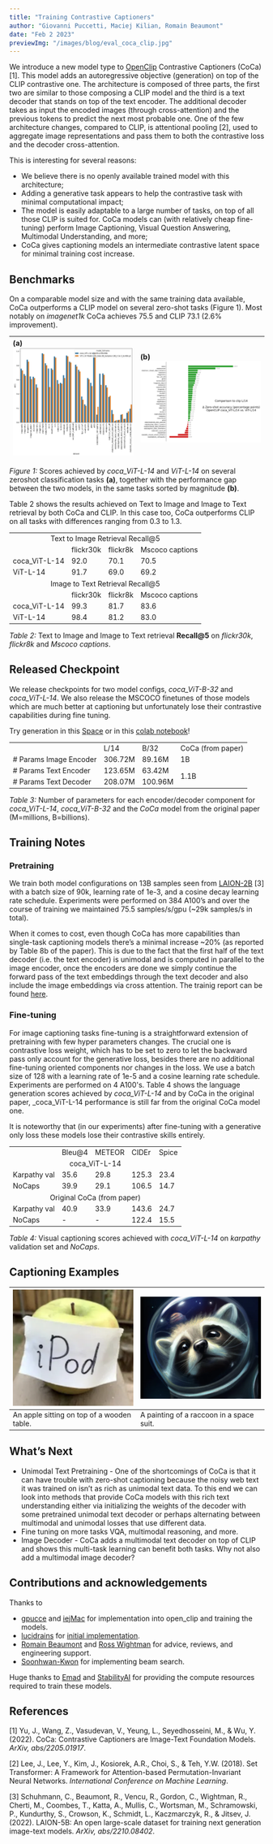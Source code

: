 ```yaml
---
title: "Training Contrastive Captioners"
author: "Giovanni Puccetti, Maciej Kilian, Romain Beaumont"
date: "Feb 2 2023"
previewImg: "/images/blog/eval_coca_clip.jpg"
---
```



We introduce a new model type to [OpenClip](https://github.com/mlfoundations/open_clip) Contrastive Captioners (CoCa) [1]. This model adds an autoregressive objective (generation) on top of the CLIP contrastive one. The architecture is composed of three parts, the first two are similar to those composing a CLIP model and the third is a text decoder that stands on top of the text encoder. The additional decoder takes as input the encoded images (through cross-attention) and the previous tokens to predict the next most probable one. One of the few architecture changes, compared to CLIP, is attentional pooling [2], used to aggregate image representations and pass them to both the contrastive loss and the decoder cross-attention.

This is interesting for several reasons:

* We believe there is no openly available trained model with this architecture;
* Adding a generative task appears to help the contrastive task with minimal computational impact;
* The model is easily adaptable to a large number of tasks, on top of all those CLIP is suited for. CoCa models can (with relatively cheap fine-tuning) perform Image Captioning, Visual Question Answering, Multimodal Understanding, and more;
* CoCa gives captioning models an intermediate contrastive latent space for minimal training cost increase.


## Benchmarks

On a comparable model size and with the same training data available, CoCa outperforms a CLIP model on several zero-shot tasks (Figure 1). Most notably on _imagenet1k_ CoCa achieves 75.5 and CLIP 73.1 (2.6% improvement).


|(a) ![](/images/blog/eval_coca_clip.jpg) |(b) ![](/images/blog/eval_coca_clip_diff.jpg) |
|:-|:-|


_Figure 1:_ Scores achieved by _coca_ViT-L-14_ and _ViT-L-14_ on several zeroshot classification tasks **(a)**, together with the performance gap between the two models, in the same tasks sorted by magnitude **(b)**.




Table 2 shows the results achieved on Text to Image and Image to Text retrieval by both CoCa and CLIP. In this case too, CoCa outperforms CLIP on all tasks with differences ranging from 0.3 to 1.3.


<table>
  <tr>
   <td colspan="4" align="center" > Text to Image Retrieval Recall@5
   </td>
  </tr>
  <tr>
   <td>
   </td>
   <td>flickr30k
   </td>
   <td>flickr8k
   </td>
   <td>Mscoco captions
   </td>
  </tr>
  <tr>
   <td>coca_ViT-L-14
   </td>
   <td>92.0
   </td>
   <td>70.1
   </td>
   <td>70.5
   </td>
  </tr>
  <tr>
   <td>ViT-L-14
   </td>
   <td>91.7
   </td>
   <td>69.0
   </td>
   <td>69.2
   </td>
  </tr>
  <tr>
   <td colspan="4" align="center"> Image to Text Retrieval Recall@5
   </td>
  </tr>
  <tr>
   <td>
   </td>
   <td>flickr30k
   </td>
   <td>flickr8k
   </td>
   <td>Mscoco captions
   </td>
  </tr>
  <tr>
   <td>coca_ViT-L-14
   </td>
   <td>99.3
   </td>
   <td>81.7
   </td>
   <td>83.6
   </td>
  </tr>
  <tr>
   <td>ViT-L-14
   </td>
   <td>98.4
   </td>
   <td>81.2
   </td>
   <td>83.0
   </td>
  </tr>
</table>

_Table 2:_ Text to Image and Image to Text retrieval **Recall@5** on _flickr30k_, _flickr8k_ and _Mscoco captions_.

## Released Checkpoint

We release checkpoints for two model configs, _coca_ViT-B-32_ and _coca_ViT-L-14_. We also release the MSCOCO finetunes of those models which are much better at captioning but unfortunately lose their contrastive capabilities during fine tuning.

Try generation in this [Space](https://huggingface.co/spaces/laion/CoCa) or in this [colab notebook](https://colab.research.google.com/github/mlfoundations/open_clip/blob/master/docs/Interacting_with_open_coca.ipynb)!


<table>
  <tr>
   <td>
   </td>
   <td>L/14
   </td>
   <td>B/32
   </td>
   <td>CoCa (from paper)
   </td>
  </tr>
  <tr>
  <td># Params Image Encoder
   </td>
   <td>306.72M
   </td>
   <td>89.16M
   </td>
   <td>
    1B
   </td>
  </tr>
  <tr>
   <td># Params Text Encoder
   </td>
   <td>123.65M
   </td>
   <td>63.42M
   </td>
   <td rowspan="2">
    1.1B
   </td>
  </tr>
  <tr>
   <td># Params Text Decoder
   </td>
   <td>208.07M
   </td>
   <td>100.96M
   </td>
  </tr>
</table>

_Table 3:_ Number of parameters for each encoder/decoder component for _coca_ViT-L-14_, _coca_ViT-B-32_ and the _CoCa_ model from the original paper (M=millions, B=billions).



## Training Notes


### Pretraining

We train both model configurations on 13B samples seen from [LAION-2B](https://laion.ai/blog/laion-5b/) [3] with a batch size of 90k, learning rate of 1e-3, and a cosine decay learning rate schedule. Experiments were performed on 384 A100’s and over the course of training we maintained 75.5 samples/s/gpu (~29k samples/s in total).

When it comes to cost, even though CoCa has more capabilities than single-task captioning models there’s a minimal increase ~20% (as reported by Table 8b of the paper). This is due to the fact that the first half of the text decoder (i.e. the text encoder) is unimodal and is computed in parallel to the image encoder, once the encoders are done we simply continue the forward pass of the text embeddings through the text decoder and also include the image embeddings via cross attention. The trainig report can be found [here](https://wandb.ai/iejmac/open-clip/reports/CoCa-L-14--VmlldzozNDEwMDIx).


### Fine-tuning

For image captioning tasks fine-tuning is a straightforward extension of pretraining with few hyper parameters changes. The crucial one is contrastive loss weight, which has to be set to zero to let the backward pass only account for the generative loss, besides  there are no additional fine-tuning oriented components nor changes in the loss. We use a batch size of 128 with a learning rate of 1e-5 and a cosine learning rate schedule. Experiments are performed on 4 A100's. Table 4 shows the language generation scores achieved by _coca_ViT-L-14_ and by CoCa in the original paper, _coca_ViT-L-14 performance is still far from the original CoCa model one.

It is noteworthy that (in our experiments) after fine-tuning with a generative only loss these models lose their contrastive skills entirely.


<table>
  <tr>
   <td>
   </td>
   <td>Bleu@4
   </td>
   <td>METEOR
   </td>
   <td>CIDEr
   </td>
   <td>Spice
   </td>
  </tr>
  <tr>
    <td colspan="5" align="center">
    coca_ViT-L-14
    </td>
  </tr>
  <tr>
   <td>Karpathy val
   </td>
   <td>35.6
   </td>
   <td>29.8
   </td>
   <td>125.3
   </td>
   <td>23.4
   </td>
  </tr>
  <tr>
   <td>NoCaps
   </td>
   <td>39.9
   </td>
   <td>29.1
   </td>
   <td>106.5
   </td>
   <td>14.7
   </td>
  </tr>
  <tr>
    <td colspan="5" align="center">
    Original CoCa (from paper)
    </td>
  </tr>
  <tr>
   <td>Karpathy val
   </td>
   <td>40.9
   </td>
   <td>33.9
   </td>
   <td>143.6
   </td>
   <td>24.7
   </td>
  </tr>
  <tr>
   <td>NoCaps
   </td>
   <td> -
   </td>
   <td>-
   </td>
   <td>122.4
   </td>
   <td>15.5
   </td>
  </tr>
</table>

_Table 4:_ Visual captioning scores achieved with _coca_ViT-L-14_ on _karpathy_ validation set and _NoCaps_.



## Captioning Examples



|<img src="/images/blog/ipod_apple.png" alt="cao" width="500">|<img src="/images/blog/space_raccoon.png" alt="cao" width="500">|
|:-|:-|
|An apple sitting on top of a wooden table.|A painting of a raccoon in a space suit.|












## What’s Next



* Unimodal Text Pretraining - One of the shortcomings of CoCa is that it can have trouble with zero-shot captioning because the noisy web text it was trained on isn’t as rich as unimodal text data. To this end we can look into methods that provide CoCa models with this rich text understanding either via initializing the weights of the decoder with some pretrained unimodal text decoder or perhaps alternating between multimodal and unimodal losses that use different data.
* Fine tuning on more tasks VQA, multimodal reasoning, and more.
* Image Decoder - CoCa adds a multimodal text decoder on top of CLIP and shows this multi-task learning can benefit both tasks. Why not also add a multimodal image decoder?


## Contributions and acknowledgements

Thanks to



* [gpucce](https://gpucce.github.io/) and [iejMac](https://github.com/iejMac) for implementation into open_clip and training the models.
* [lucidrains](https://github.com/lucidrains) for [initial implementation](https://github.com/lucidrains/CoCa-pytorch).
* [Romain Beaumont](https://github.com/rom1504) and [Ross Wightman](https://github.com/rwightman) for advice, reviews, and engineering support.
* [Soonhwan-Kwon](https://github.com/Soonhwan-Kwon) for implementing beam search.

Huge thanks to [Emad](https://twitter.com/EMostaque) and [StabilityAI](https://stability.ai/) for providing the compute resources required to train these models.


## References

[1] Yu, J., Wang, Z., Vasudevan, V., Yeung, L., Seyedhosseini, M., & Wu, Y. (2022). CoCa: Contrastive Captioners are Image-Text Foundation Models. _ArXiv, abs/2205.01917_.

[2] Lee, J., Lee, Y., Kim, J., Kosiorek, A.R., Choi, S., & Teh, Y.W. (2018). Set Transformer: A Framework for Attention-based Permutation-Invariant Neural Networks. _International Conference on Machine Learning_.

[3] Schuhmann, C., Beaumont, R., Vencu, R., Gordon, C., Wightman, R., Cherti, M., Coombes, T., Katta, A., Mullis, C., Wortsman, M., Schramowski, P., Kundurthy, S., Crowson, K., Schmidt, L., Kaczmarczyk, R., & Jitsev, J. (2022). LAION-5B: An open large-scale dataset for training next generation image-text models. _ArXiv, abs/2210.08402_.